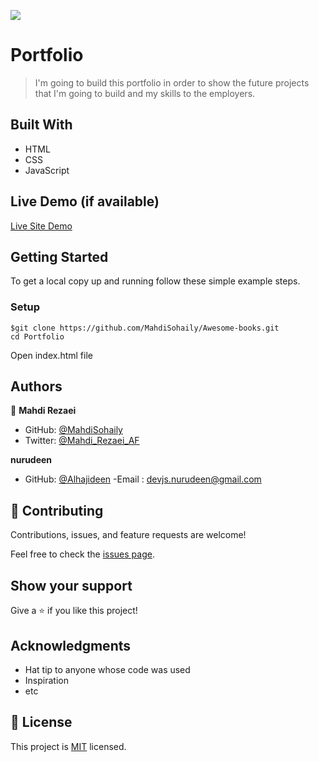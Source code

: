 ![](https://img.shields.io/badge/Microverse-blueviolet)

# Portfolio

> I'm going to build this portfolio in order to show the future projects that I'm going to build 
and my skills to the employers.


## Built With

- HTML
- CSS
- JavaScript

## Live Demo (if available)

[Live Site Demo](https://mahdisohaily.github.io/Awesome-books/)


## Getting Started


To get a local copy up and running follow these simple example steps.

### Setup
```
$git clone https://github.com/MahdiSohaily/Awesome-books.git
cd Portfolio
```
Open index.html file



## Authors

👤 **Mahdi Rezaei**

- GitHub: [@MahdiSohaily](https://github.com/MahdiSohaily)
- Twitter: [@Mahdi_Rezaei_AF](https://twitter.com/Mahdi_Rezaei_AF)

 **nurudeen**

- GitHub: [@Alhajideen](https://github.com/Alhajideen)
-Email : <devjs.nurudeen@gmail.com>
## 🤝 Contributing

Contributions, issues, and feature requests are welcome!

Feel free to check the [issues page](../../issues/).

## Show your support

Give a ⭐️ if you like this project!

## Acknowledgments

- Hat tip to anyone whose code was used
- Inspiration
- etc

## 📝 License

This project is [MIT](./LICENSE) licensed.

